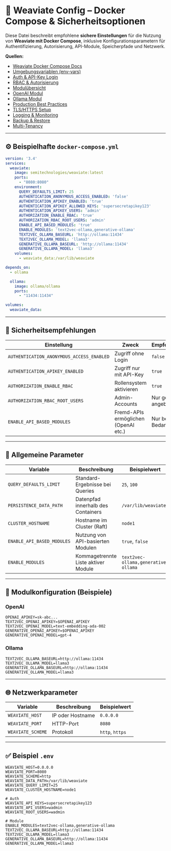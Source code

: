 # 🧾 Weaviate Config – Docker Compose & Sicherheitsoptionen

Diese Datei beschreibt empfohlene **sichere Einstellungen** für die Nutzung von **Weaviate mit Docker Compose**, inklusive Konfigurationsparametern für Authentifizierung, Autorisierung, API-Module, Speicherpfade und Netzwerk.

**Quellen:**

* [Weaviate Docker Compose Docs](https://weaviate.io/developers/weaviate/installation/docker-compose?docker-compose=auth)
* [Umgebungsvariablen (env-vars)](https://weaviate.io/developers/weaviate/configuration/env-vars)
* [Auth & API-Key Login](https://weaviate.io/developers/weaviate/configuration/authentication/apikey)
* [RBAC & Autorisierung](https://weaviate.io/developers/weaviate/configuration/authorization/rbac)
* [Modulübersicht](https://weaviate.io/developers/weaviate/modules/overview)
* [OpenAI Modul](https://weaviate.io/developers/weaviate/modules/third-party/openai)
* [Ollama Modul](https://weaviate.io/developers/weaviate/modules/third-party/ollama)
* [Production Best Practices](https://weaviate.io/developers/weaviate/enterprise/production-best-practices)
* [TLS/HTTPS Setup](https://weaviate.io/developers/weaviate/guides/https-setup)
* [Logging & Monitoring](https://weaviate.io/developers/weaviate/guides/logging-monitoring)
* [Backup & Restore](https://weaviate.io/developers/weaviate/backup-restore)
* [Multi-Tenancy](https://weaviate.io/developers/weaviate/concepts/multi-tenancy)

---

## ⚙️ Beispielhafte `docker-compose.yml`

```yaml
version: '3.4'
services:
  weaviate:
    image: semitechnologies/weaviate:latest
    ports:
      - "8080:8080"
    environment:
      QUERY_DEFAULTS_LIMIT: 25
      AUTHENTICATION_ANONYMOUS_ACCESS_ENABLED: 'false'
      AUTHENTICATION_APIKEY_ENABLED: 'true'
      AUTHENTICATION_APIKEY_ALLOWED_KEYS: 'supersecretapikey123'
      AUTHENTICATION_APIKEY_USERS: 'admin'
      AUTHORIZATION_ENABLE_RBAC: 'true'
      AUTHORIZATION_RBAC_ROOT_USERS: 'admin'
      ENABLE_API_BASED_MODULES: 'true'
      ENABLE_MODULES: 'text2vec-ollama,generative-ollama'
      TEXT2VEC_OLLAMA_BASEURL: 'http://ollama:11434'
      TEXT2VEC_OLLAMA_MODEL: 'llama3'
      GENERATIVE_OLLAMA_BASEURL: 'http://ollama:11434'
      GENERATIVE_OLLAMA_MODEL: 'llama3'
    volumes:
      - weaviate_data:/var/lib/weaviate

depends_on:
  - ollama

  ollama:
    image: ollama/ollama
    ports:
      - "11434:11434"

volumes:
  weaviate_data:
```

---

## 🔐 Sicherheitsempfehlungen

| Einstellung                               | Zweck                                | Empfehlung            |
| ----------------------------------------- | ------------------------------------ | --------------------- |
| `AUTHENTICATION_ANONYMOUS_ACCESS_ENABLED` | Zugriff ohne Login                   | `false`               |
| `AUTHENTICATION_APIKEY_ENABLED`           | Zugriff nur mit API-Key              | `true`                |
| `AUTHORIZATION_ENABLE_RBAC`               | Rollensystem aktivieren              | `true`                |
| `AUTHORIZATION_RBAC_ROOT_USERS`           | Admin-Accounts                       | Nur gezielt angeben   |
| `ENABLE_API_BASED_MODULES`                | Fremd-APIs ermöglichen (OpenAI etc.) | Nur bei Bedarf `true` |

---

## 📄 Allgemeine Parameter

| Variable                   | Beschreibung                        | Beispielwert                        |
| -------------------------- | ----------------------------------- | ----------------------------------- |
| `QUERY_DEFAULTS_LIMIT`     | Standard-Ergebnisse bei Queries     | `25`, `100`                         |
| `PERSISTENCE_DATA_PATH`    | Datenpfad innerhalb des Containers  | `/var/lib/weaviate`                 |
| `CLUSTER_HOSTNAME`         | Hostname im Cluster (Raft)          | `node1`                             |
| `ENABLE_API_BASED_MODULES` | Nutzung von API-basierten Modulen   | `true`, `false`                     |
| `ENABLE_MODULES`           | Kommagetrennte Liste aktiver Module | `text2vec-ollama,generative-ollama` |

---

## 🧠 Modulkonfiguration (Beispiele)

### OpenAI

```env
OPENAI_APIKEY=sk-abc...
TEXT2VEC_OPENAI_APIKEY=$OPENAI_APIKEY
TEXT2VEC_OPENAI_MODEL=text-embedding-ada-002
GENERATIVE_OPENAI_APIKEY=$OPENAI_APIKEY
GENERATIVE_OPENAI_MODEL=gpt-4
```

### Ollama 

```env
TEXT2VEC_OLLAMA_BASEURL=http://ollama:11434
TEXT2VEC_OLLAMA_MODEL=llama3
GENERATIVE_OLLAMA_BASEURL=http://ollama:11434
GENERATIVE_OLLAMA_MODEL=llama3
```

---

## 🌐 Netzwerkparameter

| Variable          | Beschreibung     | Beispielwert    |
| ----------------- | ---------------- | --------------- |
| `WEAVIATE_HOST`   | IP oder Hostname | `0.0.0.0`       |
| `WEAVIATE_PORT`   | HTTP-Port        | `8080`          |
| `WEAVIATE_SCHEME` | Protokoll        | `http`, `https` |

---

## ✅ Beispiel `.env`

```env
WEAVIATE_HOST=0.0.0.0
WEAVIATE_PORT=8080
WEAVIATE_SCHEME=http
WEAVIATE_DATA_PATH=/var/lib/weaviate
WEAVIATE_QUERY_LIMIT=25
WEAVIATE_CLUSTER_HOSTNAME=node1

# Auth
WEAVIATE_API_KEYS=supersecretapikey123
WEAVIATE_API_USERS=wadmin
WEAVIATE_ROOT_USERS=wadmin

# Module
ENABLE_MODULES=text2vec-ollama,generative-ollama
TEXT2VEC_OLLAMA_BASEURL=http://ollama:11434
TEXT2VEC_OLLAMA_MODEL=llama3
GENERATIVE_OLLAMA_BASEURL=http://ollama:11434
GENERATIVE_OLLAMA_MODEL=llama3
```
